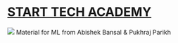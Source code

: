 # [START TECH ACADEMY](https://starttechacademy.com/)

<img src = "https://starttechacademy.com/wp-content/uploads/2020/10/LOGO_WB_v3-01-2048x524.png">
Material for ML from Abishek Bansal &amp; Pukhraj Parikh 
